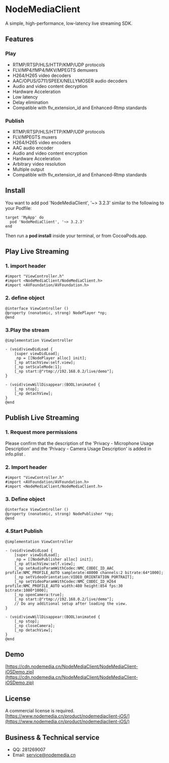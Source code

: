 # NodeMediaClient
A simple, high-performance, low-latency live streaming SDK.

## Features
### Play
* RTMP/RTSP/HLS/HTTP/KMP/UDP protocols
* FLV/MP4/fMP4/MKV/MPEGTS demuxers
* H264/H265 video decoders
* AAC/OPUS/G711/SPEEX/NELLYMOSER audio decoders
* Audio and video content decryption
* Hardware Acceleration
* Low latency
* Delay elimination
* Compatible with flv_extension_id and Enhanced-Rtmp standards
  
### Publish
* RTMP/RTSP/HLS/HTTP/KMP/UDP protocols
* FLV/MPEGTS muxers
* H264/H265 video encoders 
* AAC audio encoder
* Audio and video content encryption
* Hardware Acceleration
* Arbitrary video resolution
* Multiple output
* Compatible with flv_extension_id and Enhanced-Rtmp standards
  
## Install
You want to add pod 'NodeMediaClient', '~> 3.2.3' similar to the following to your Podfile:
```
target 'MyApp' do
  pod 'NodeMediaClient', '~> 3.2.3'
end
```
Then run a **pod install** inside your terminal, or from CocoaPods.app.


## Play Live Streaming
### 1. import header
```
#import "ViewController.h"
#import <NodeMediaClient/NodeMediaClient.h>
#import <AVFoundation/AVFoundation.h>
```

### 2. define object
```
@interface ViewController ()
@property (nonatomic, strong) NodePlayer *np;
@end
```

### 3.Play the stream
```
@implementation ViewController

- (void)viewDidLoad {
    [super viewDidLoad];
    _np = [[NodePlayer alloc] init];
    [_np attachView:self.view];
    [_np setScaleMode:1];
    [_np start:@"rtmp://192.168.0.2/live/demo"];
}

- (void)viewWillDisappear:(BOOL)animated {
    [_np stop];
    [_np detachView];
}
@end
```
## Publish Live Streaming
### 1. Request more permissions
Please confirm that the description of the 'Privacy - Microphone Usage Description' and the 'Privacy - Camera Usage Description' is added in info.plist .

### 2. Import header
```
#import "ViewController.h"
#import <AVFoundation/AVFoundation.h>
#import <NodeMediaClient/NodeMediaClient.h>
```

### 3. Define object
```
@interface ViewController ()
@property (nonatomic, strong) NodePublisher *np;
@end
```

### 4.Start Publish
```
@implementation ViewController

- (void)viewDidLoad {
    [super viewDidLoad];
    _np = [[NodePublisher alloc] init];
    [_np attachView:self.view];
    [_np setAudioParamWithCodec:NMC_CODEC_ID_AAC profile:NMC_PROFILE_AUTO samplerate:48000 channels:2 bitrate:64*1000];
    [_np setVideoOrientation:VIDEO_ORIENTATION_PORTRAIT];
    [_np setVideoParamWithCodec:NMC_CODEC_ID_H264 profile:NMC_PROFILE_AUTO width:480 height:854 fps:30 bitrate:1000*1000];
    [_np openCamera:true];
    [_np start:@"rtmp://192.168.0.2/live/demo"];
    // Do any additional setup after loading the view.
}

- (void)viewWillDisappear:(BOOL)animated {
    [_np stop];
    [_np closeCamera];
    [_np detachView];
}
@end
```

## Demo
[https://cdn.nodemedia.cn/NodeMediaClient/NodeMediaClient-iOSDemo.zip](https://cdn.nodemedia.cn/NodeMediaClient/NodeMediaClient-iOSDemo.zip)

## License
A commercial license is required.  
[https://www.nodemedia.cn/product/nodemediaclient-iOS/](https://www.nodemedia.cn/product/nodemediaclient-iOS/)

## Business & Technical service
* QQ: 281269007
* Email: service@nodemedia.cn
